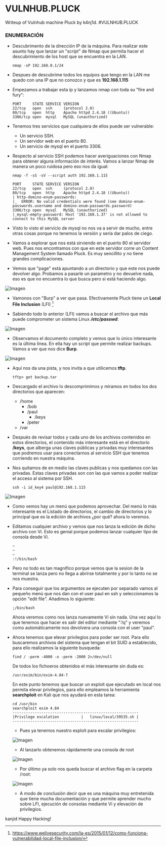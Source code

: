 # VULNHUB.PLUCK
Writeup of Vulnhub machine Pluck by k4nj1d.
#VULNHUB.PLUCK

### ENUMERACIÓN

* Descubrimento de la dirección IP de la máquina. Para realizar este asunto hay que lanzar un "script" de Nmap que permita hacer el descubrimiento de los host que se encuentra en la LAN.

    ```
    nmap -sP 192.168.0.1/24
    ````
* Despues de descubrime todos los equipos que tengo en la LAN me quedo con una IP que no conozco y que es **192.168.1.115**

* Empezamos a trabajar esta ip y lanzamos nmap con toda su "fire and fury":
    ```
    PORT     STATE SERVICE VERSION
    22/tcp   open  ssh     (protocol 2.0)
    80/tcp   open  http    Apache httpd 2.4.18 ((Ubuntu))
    3306/tcp open  mysql   MySQL (unauthorized)
    ```
* Tenemos tres servicios que cualquiera de ellos puede ser vulnerable:
    * Un servicio SSH.
    * Un servidor web en el puerto 80.
    * Un servicio de mysql en el puerto 3306.

* Respecto al servicio SSH podemos hacer averiguaciones con Nmap para obtener alguna información de interés. Vamos a lanzar Nmap de manera un poco ruidosa pero eso nos da igual:

    ```
    nmap -f -sS -sV --script auth 192.168.1.115
    ```
    ```
    PORT     STATE SERVICE VERSION
    22/tcp   open  ssh     (protocol 2.0)
    80/tcp   open  http    Apache httpd 2.4.18 ((Ubuntu))
    | http-domino-enum-passwords:
    |_  ERROR: No valid credentials were found (see domino-enum-passwords.username and domino-enum-passwords.password)
    3306/tcp open  mysql   MySQL (unauthorized)
    |_mysql-empty-password: Host '192.168.1.37' is not allowed to connect to this MySQL server
    ```
* Visto lo visto el servicio de mysql no nos va a servir de mucho, entre otras cosas porque no tenemos la versión y sería dar palos de ciego.

* Vamos a explorar que nos está sirviendo en el puerto 80 el servidor web. Pues nos encontramos con que en este servidor corre un Content Management System llamado Pluck. Es muy sencillito y no tiene grandes complicaciones.

* Vemos que "page" está apuntando a un directorio y que este nos puede devolver algo. Probamos a pasarle un parametro y no devuelve nada, eso es que no encuentra lo que busca pero si está haciendo algo.

![Imagen](images_pluck/img001.png)

* Vamonos con "Burp" a ver que pasa. Efectivamente Pluck tiene un **Local File Inclusion** (LFI) [^1]

[^1]:https://www.welivesecurity.com/la-es/2015/01/12/como-funciona-vulnerabilidad-local-file-inclusion/


* Sabiendo todo lo anterior (LFI) vamos a buscar el archivo que más puede comprometer un sistema Linux **_/etc/passwd_**:

![Imagen](images_pluck/img002.png)

* Observamos el documento completo y vemos que lo único interesante es la última línea. En ella hay un script que permite realizar backups. Vamos a ver que nos dice **Burp**.

![Imagen](images_pluck/img003.png)

* Aquí nos da una pista, y nos invita a que utilicemos **tftp**.

    ```
    tftp> get backup.tar
    ```
* Descargado el archivo lo descomprimimos y miramos en todos los dos directorios que aparecen:

    * /home
      * /bob
      * /paul
        * /keys
      * /peter
    * /var

* Después de revisar todos y cada uno de los archivos contenidos en estos directorios, el contenido más interesante está en el directorio **/keys**, que alberga unas claves públicas y privadas muy interesantes que podremos usar para conectarnos al servicio SSH que tenemos corriendo en nuestra máquina.

* Nos quitamos de en medio las claves publicas y nos quedamos con las privadas. Estas claves privadas son con las que vamos a poder realizar el acceso al sistema por SSH.

    ```
    ssh -i id_key4 paul@192.168.1.115
    ```
![Imagen](images_pluck/img004.png)

* Como vemos hay un menú que podemos aprovechar. Del menú lo más interesante es el Listado de directorios, el cambio de directorios y lo principal que es la edición de archivos ¿por qué? ahora lo veremos.

* Editamos cualquier archivo y vemos que nos lanza la edición de dicho archivo con Vi. Esto es genial porque podemos lanzar cualquier tipo de consola desde Vi. 

    ```
    ~
    ~
    ~
    :!/bin/bash
    ```
* Pero no todo es tan magnífico porque vemos que la sesion de la terminal se lanza pero no llega a abrirse totalmente y por lo tanto no se nos muestra.

* Para conseguir que los argumentos se ejecuten por separado vamos al pequeño menú que nos dan con el user paul en ssh y seleccionamos la opción "edit file". Añadimos lo siguiente:

    ```
    ;/bin/bash
    ```
    Ahora veremos como nos lanza nuevamente Vi sin nada. Una vez aquí lo que tenemos que hacer es salir del editor mediante ":!q" y veremos como automáticamente nos devolvera una consola con el user "paul".

* Ahora tenemos que elevar privilegios para poder ser root. Para ello buscaremos archivos del sistema que tengan el bit SUID a establecido, para ello realizamos la siguiente busqueda:

    ```
    find / -perm -4000 -o -perm -2000 2>/dev/null
    ```
    De todos los fichoeros obtenidos el más interesante sin duda es:
    ```
    /usr/exim/bin/exim-4.84-7
    ```
    En este punto tenemos que buscar un exploit que ejecutado en local nos permita elevar privilegios, para ello empleamos la herramienta **searchploit** en Kali que nos ayudará en esta tarea:
    
    ```
    cd /usr/bin
    searchploit exim 4.84
    ---------------------------------------------------------
    |Privilege escalation          |   linux/local/39535.sh |
    ---------------------------------------------------------
    ```
    * Pues ya tenemos nuestro exploit para escalar privilegios:

    ![Imagen](images_pluck/img005.png)

    * Al lanzarlo obtenemos rápidamente una consola de root

    ![Imagen](images_pluck/img006.png)

    * Por último ya solo nos queda buscar el archivo flag en la carpeta /root:

    ![Imagen](images_pluck/img007.png)

    * A modo de conclusión decir que es una máquina muy entretenida que tiene mucha documentación y que permite aprender mucho sobre LFI, ejecución de consolas mediante Vi y elevación de privilegios.


kanjid
Happy Hacking!
